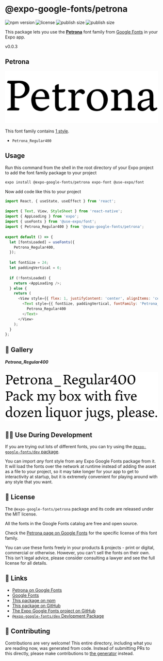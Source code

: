 # @expo-google-fonts/petrona

![npm version](https://flat.badgen.net/npm/v/@expo-google-fonts/petrona)
![license](https://flat.badgen.net/github/license/expo/google-fonts)
![publish size](https://flat.badgen.net/packagephobia/install/@expo-google-fonts/petrona)
![publish size](https://flat.badgen.net/packagephobia/publish/@expo-google-fonts/petrona)

This package lets you use the [**Petrona**](https://fonts.google.com/specimen/Petrona) font family from [Google Fonts](https://fonts.google.com/) in your Expo app.

v0.0.3

## Petrona

![Petrona](./font-family.png)

This font family contains [1 style](#-gallery).

- `Petrona_Regular400`

## Usage

Run this command from the shell in the root directory of your Expo project to add the font family package to your project
```sh
expo install @expo-google-fonts/petrona expo-font @use-expo/font
```

Now add code like this to your project
```js
import React, { useState, useEffect } from 'react';

import { Text, View, StyleSheet } from 'react-native';
import { AppLoading } from 'expo';
import { useFonts } from '@use-expo/font';
import { Petrona_Regular400 } from '@expo-google-fonts/petrona';

export default () => {
  let [fontsLoaded] = useFonts({
    Petrona_Regular400,
  });

  let fontSize = 24;
  let paddingVertical = 6;

  if (!fontsLoaded) {
    return <AppLoading />;
  } else {
    return (
      <View style={{ flex: 1, justifyContent: 'center', alignItems: 'center' }}>
        <Text style={{ fontSize, paddingVertical, fontFamily: 'Petrona_Regular400' }}>
          Petrona_Regular400
        </Text>
      </View>
    );
  }
};

```

## 🔡 Gallery

##### Petrona_Regular400
![Petrona_Regular400](./d80f7ebf1277bc91932826582e099143b69fb77dc61f1259d442558087cc2714.ttf.png)


## 👩‍💻 Use During Development

If you are trying out lots of different fonts, you can try using the [`@expo-google-fonts/dev` package](https://github.com/expo/google-fonts/tree/master/font-packages/dev#readme).

You can import *any* font style from any Expo Google Fonts package from it. It will load the fonts
over the network at runtime instead of adding the asset as a file to your project, so it may take longer
for your app to get to interactivity at startup, but it is extremely convenient
for playing around with any style that you want.

## 📖 License

The `@expo-google-fonts/petrona` package and its code are released under the MIT license.

All the fonts in the Google Fonts catalog are free and open source.

Check the [Petrona page on Google Fonts](https://fonts.google.com/specimen/Petrona) for the specific license of this font family.

You can use these fonts freely in your products & projects - print or digital, commercial or otherwise. However, you can't sell the fonts on their own. This isn't legal advice, please consider consulting a lawyer and see the full license for all details.

## 🔗 Links

- [Petrona on Google Fonts](https://fonts.google.com/specimen/Petrona)
- [Google Fonts](https://fonts.google.com/)
- [This package on npm](https://www.npmjs.com/package/@expo-google-fonts/petrona)
- [This package on GitHub](https://github.com/expo/google-fonts/tree/master/font-packages/petrona)
- [The Expo Google Fonts project on GitHub](https://github.com/expo/google-fonts)
- [`@expo-google-fonts/dev` Devlopment Package](https://github.com/expo/google-fonts/tree/master/font-packages/dev)


## 🤝 Contributing

Contributions are very welcome! This entire directory, including what you are reading now, was generated from code. Instead of submitting PRs to this directly, please make contributions to [the generator](https://github.com/expo/google-fonts/tree/master/packages/generator) instead.
